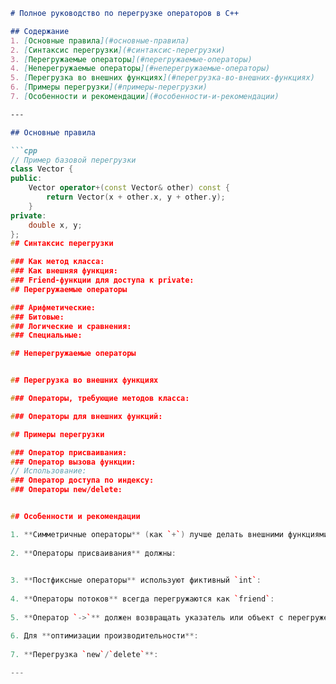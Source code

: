 
```markdown
# Полное руководство по перегрузке операторов в C++

## Содержание
1. [Основные правила](#основные-правила)
2. [Синтаксис перегрузки](#синтаксис-перегрузки)
3. [Перегружаемые операторы](#перегружаемые-операторы)
4. [Неперегружаемые операторы](#неперегружаемые-операторы)
5. [Перегрузка во внешних функциях](#перегрузка-во-внешних-функциях)
6. [Примеры перегрузки](#примеры-перегрузки)
7. [Особенности и рекомендации](#особенности-и-рекомендации)

---

## Основные правила

```cpp
// Пример базовой перегрузки
class Vector {
public:
    Vector operator+(const Vector& other) const {
        return Vector(x + other.x, y + other.y);
    }
private:
    double x, y;
};
## Синтаксис перегрузки

### Как метод класса:
### Как внешняя функция:
### Friend-функции для доступа к private:
## Перегружаемые операторы

### Арифметические:
### Битовые:
### Логические и сравнения:
### Специальные:

## Неперегружаемые операторы


## Перегрузка во внешних функциях

### Операторы, требующие методов класса:

### Операторы для внешних функций:

## Примеры перегрузки

### Оператор присваивания:
### Оператор вызова функции:
// Использование:
### Оператор доступа по индексу:
### Операторы new/delete:


## Особенности и рекомендации

1. **Симметричные операторы** (как `+`) лучше делать внешними функциями:
   
2. **Операторы присваивания** должны:
   

3. **Постфиксные операторы** используют фиктивный `int`:
   
4. **Операторы потоков** всегда перегружаются как `friend`:
   
5. **Оператор `->`** должен возвращать указатель или объект с перегруженным `->`

6. Для **оптимизации производительности**:
   
7. **Перегрузка `new`/`delete`**:
   
---
